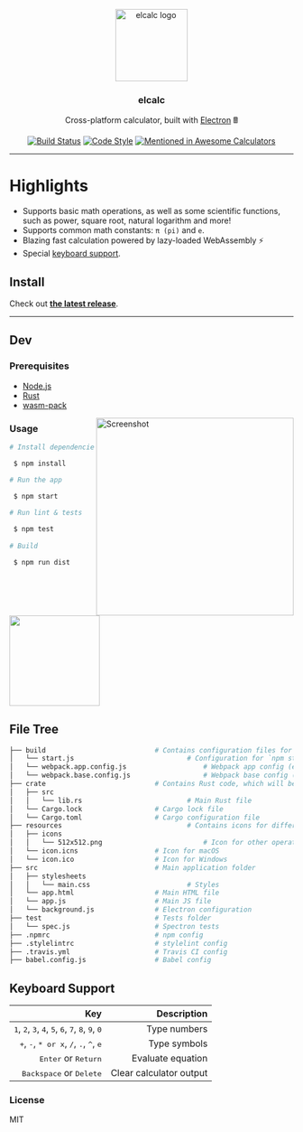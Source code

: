 <p align="center">
	<img src="https://raw.githubusercontent.com/elcalc/elcalc/master/logo.png" alt="elcalc logo" width="128">
</p>

<h3 align="center">elcalc</h3>
<p align="center">Cross-platform calculator, built with <a href="https://electronjs.org/">Electron</a> 🖩<p>
<p align="center">  
	<a href="https://travis-ci.org/elcalc/elcalc"><img src="https://travis-ci.org/elcalc/elcalc.svg?branch=master" alt="Build Status"></a>
	<a href="https://github.com/sindresorhus/xo"><img src="https://img.shields.io/badge/code_style-XO-5ed9c7.svg" alt="Code Style"></a>  
	<a href='https://github.com/sindresorhus/awesome-nodejs'><img src='https://awesome.re/mentioned-badge.svg' alt='Mentioned in Awesome Calculators'></a>
</p>

---

# Highlights

* Supports basic math operations, as well as some scientific functions, such as power, square root, natural logarithm and more!
* Supports common math constants: `π (pi)` and `e`.
* Blazing fast calculation powered by lazy-loaded WebAssembly :zap:
* Special [keyboard support](#keyboard-support).

## Install

Check out [**the latest release**](https://github.com/elcalc/elcalc/releases/latest).

---

## Dev

### Prerequisites

- [Node.js](https://nodejs.org/en/)
- [Rust](https://www.rust-lang.org/tools/install)
- [wasm-pack](https://rustwasm.github.io/wasm-pack/installer/)

<img src="https://imgur.com/ORQ3ZoX.png" alt="Screenshot" align="right" width="350"></a>

### Usage

``` bash
# Install dependencies

 $ npm install

# Run the app

 $ npm start
 
# Run lint & tests

 $ npm test
 
# Build 

 $ npm run dist
```
<a href="https://www.patreon.com/akepinski">
	<img src="https://c5.patreon.com/external/logo/become_a_patron_button@2x.png" width="160">
</a>

## File Tree

```bash
├── build                 			# Contains configuration files for Webpack etc.
│   └── start.js            		        # Configuration for `npm start` command
│   └── webpack.app.config.js                   # Webpack app config (entry point, output)
│   └── webpack.base.config.js                  # Webpack base config (plugins, loaders)
├── crate                			# Contains Rust code, which will be compiled to WASM.
│   ├── src                			
│   │	└── lib.rs            		        # Main Rust file
│   └── Cargo.lock     				# Cargo lock file
│   └── Cargo.toml      			# Cargo configuration file
├── resources                 		        # Contains icons for different operating systems
│   ├── icons                			
│   │	└── 512x512.png                         # Icon for other operating systems (like Linux)
│   └── icon.icns       			# Icon for macOS
│   └── icon.ico      				# Icon for Windows
├── src                				# Main application folder
│   ├── stylesheets                			
│   │	└── main.css             	        # Styles
│   └── app.html          			# Main HTML file
│   └── app.js       				# Main JS file
│   └── background.js     			# Electron configuration
├── test                			# Tests folder
│   └── spec.js       				# Spectron tests
├── .npmrc                			# npm config
├── .stylelintrc          			# stylelint config
├── .travis.yml           			# Travis CI config
├── babel.config.js       			# Babel config
```

## Keyboard Support

| Key | Description |
| ------:| -----------:|
| <kbd>1</kbd>, <kbd>2</kbd>, <kbd>3</kbd>, <kbd>4</kbd>, <kbd>5</kbd>, <kbd>6</kbd>, <kbd>7</kbd>, <kbd>8</kbd>, <kbd>9</kbd>, <kbd>0</kbd> | Type numbers |
| <kbd>+</kbd>, <kbd>-</kbd>, <kbd>* or x</kbd>, <kbd>/</kbd>, <kbd>.</kbd>, <kbd>^</kbd>, <kbd>e</kbd>   | Type symbols |
| <kbd>Enter</kbd> or <kbd>Return</kbd> | Evaluate equation |
| <kbd>Backspace</kbd> or <kbd>Delete</kbd> | Clear calculator output |

### License

MIT
